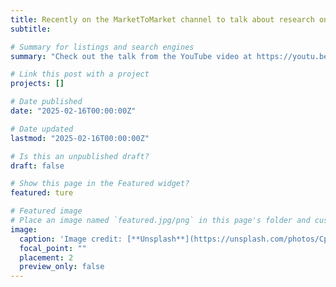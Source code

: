 ```yaml
---
title: Recently on the MarketToMarket channel to talk about research on automated asparagus harvesters and mobile machine vision for blueberries. 
subtitle: 

# Summary for listings and search engines
summary: "Check out the talk from the YouTube video at https://youtu.be/3CK_osDhd-A?si=2uBnRoDIzQISyssK"

# Link this post with a project
projects: []

# Date published
date: "2025-02-16T00:00:00Z"

# Date updated
lastmod: "2025-02-16T00:00:00Z"

# Is this an unpublished draft?
draft: false

# Show this page in the Featured widget?
featured: ture

# Featured image
# Place an image named `featured.jpg/png` in this page's folder and customize its options here.
image:
  caption: 'Image credit: [**Unsplash**](https://unsplash.com/photos/CpkOjOcXdUY)'
  focal_point: ""
  placement: 2
  preview_only: false
---
```

